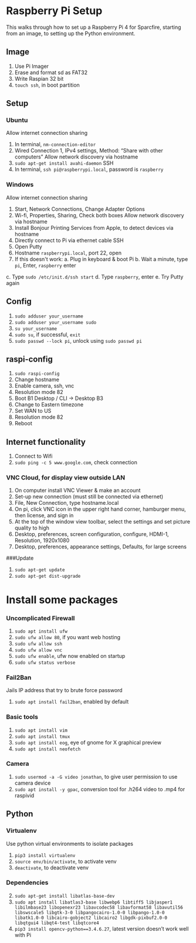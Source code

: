 # Raspberry Pi Setup
This walks through how to set up a Raspberry Pi 4 for Sparcfire, starting from an image, to setting up the Python environment.

## Image
1. Use Pi Imager
2. Erase and format sd as FAT32
3. Write Raspian 32 bit
4. `touch ssh`, in boot partition

## Setup
### Ubuntu
Allow internet connection sharing
1. In terminal, `nm-connection-editor`
2. Wired Connection 1, IPv4 settings, Method: “Share with other computers”
Allow network discovery via hostname
3. `sudo apt-get install avahi-daemon`
SSH
4. In terminal, `ssh pi@raspberrypi.local`, password is `raspberry`

### Windows
Allow internet connection sharing
1. Start, Network Connections, Change Adapter Options
2. Wi-fi, Properties, Sharing, Check both boxes
Allow network discovery via hostname
3. Install Bonjour Printing Services from Apple, to detect devices via hostname
4. Directly connect to Pi via ethernet cable
SSH
5. Open Putty
6. Hostname `raspberrypi.local`, port 22, open
7. If this doesn't work:
a. Plug in keyboard & boot Pi
b. Wait a minute, type `pi`, Enter, `raspberry` enter

c. Type `sudo /etc/init.d/ssh start`
d. Type `raspberry`, enter
e. Try Putty again

## Config
1. `sudo adduser your_username`
2. `sudo adduser your_username sudo`
3. `su your_username`
4. `sudo su`, if successful, `exit`
5. `sudo passwd --lock pi`, unlock using `sudo passwd pi`

## raspi-config
1. `sudo raspi-config`
2. Change hostname
3. Enable camera, ssh, vnc
4. Resolution mode 82
5. Boot B1 Desktop / CLI -> Desktop B3
6. Change to Eastern timezone
7. Set WAN to US
8. Resolution mode 82
9. Reboot

## Internet functionality
1. Connect to Wifi
2. `sudo ping -c 5 www.google.com`, check connection

### VNC Cloud, for display view outside LAN
1. On computer install VNC Viewer & make an account
2. Set-up new connection (must still be connected via ethernet)
3. File, New Connection, type hostname.local
4. On pi, click VNC icon in the upper right hand corner, hamburger menu, then license, and sign in
5. At the top of the window view toolbar, select the settings and set picture quality to high
6. Desktop, preferences, screen configuration, configure, HDMI-1, Resolution, 1920x1080
7. Desktop, preferences, appearance settings, Defaults, for large screens

###Update
1. `sudo apt-get update`
2. `sudo apt-get dist-upgrade`

# Install some packages

### Uncomplicated Firewall
1. `sudo apt install ufw`
2. `sudo ufw allow 80`, if you want web hosting
3. `sudo ufw allow ssh`
4. `sudo ufw allow vnc`
5. `sudo ufw enable`, ufw now enabled on startup
6. `sudo ufw status verbose`

### Fail2Ban
Jails IP address that try to brute force password
1. `sudo apt install fail2ban`, enabled by default

### Basic tools
1. `sudo apt install vim`
2. `sudo apt install tmux`
3. `sudo apt install eog`, eye of gnome for X graphical preview
4. `sudo apt install neofetch`

### Camera
1. `sudo usermod -a -G video jonathan`, to give user permission to use camera device
2. `sudo apt install -y gpac`, conversion tool for .h264 video to .mp4 for raspivid

## Python

### Virtualenv
Use python virtual environments to isolate packages
1. `pip3 install virtualenv`
2. `source env/bin/activate`, to activate venv
3. `deactivate`, to deactivate venv

### Dependencies
2. `sudo apt-get install libatlas-base-dev`
3. `sudo apt install libatlas3-base libwebp6 libtiff5 libjasper1 libilmbase23 libopenexr23 libavcodec58 libavformat58 libavutil56 libswscale5 libgtk-3-0 libpangocairo-1.0-0 libpango-1.0-0 libatk1.0-0 libcairo-gobject2 libcairo2 libgdk-pixbuf2.0-0 libqtgui4 libqt4-test libqtcore4`
4. `pip3 install opencv-python==3.4.6.27`, latest version doesn’t work well with Pi

